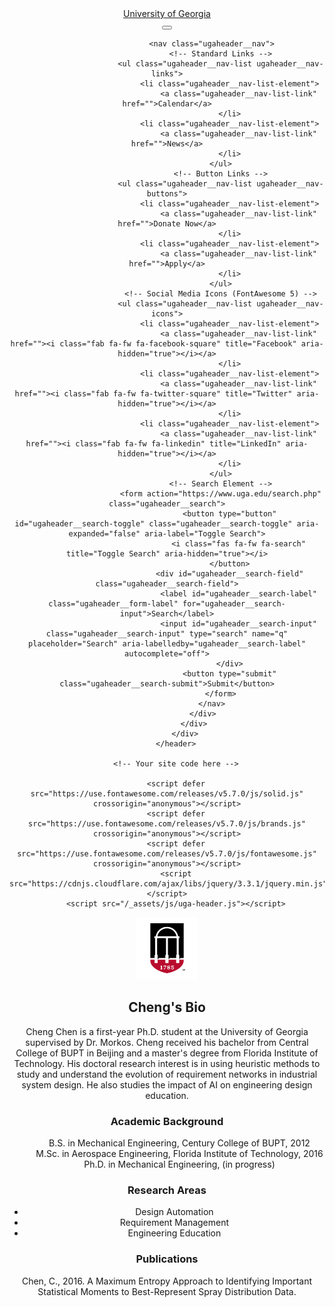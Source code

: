 <body>
<header class="ugaheader ugaheader--black ugaheader--border ugaheader--border-red">
			<div class="ugaheader__container">
				<div class="ugaheader__row">
					<div class="ugaheader__wordmark">
						<a class="ugaheader__wordmark-link" href="https://www.uga.edu/">
							University of Georgia
						</a>
					</div>
					<div class="ugaheader__nav-container">
						<!-- Menu toggle button displays on smaller screen sizes -->
						<button id="ugaheader__nav-menu-toggle" class="ugaheader__nav-menu-toggle" aria-expanded="false" aria-label="Toggle Menu">
							<i class="fas fa-fw fa-caret-down" title="Toggle Menu" aria-hidden="true"></i>
						</button>
						
						<nav class="ugaheader__nav">
							<!-- Standard Links -->
							<ul class="ugaheader__nav-list ugaheader__nav-links">
								<li class="ugaheader__nav-list-element">
									<a class="ugaheader__nav-list-link" href="">Calendar</a>
								</li>
								<li class="ugaheader__nav-list-element">
									<a class="ugaheader__nav-list-link" href="">News</a>
								</li>
							</ul>
							<!-- Button Links -->
							<ul class="ugaheader__nav-list ugaheader__nav-buttons">
								<li class="ugaheader__nav-list-element">
									<a class="ugaheader__nav-list-link" href="">Donate Now</a>
								</li>
								<li class="ugaheader__nav-list-element">
									<a class="ugaheader__nav-list-link" href="">Apply</a>
								</li>
							</ul>
							<!-- Social Media Icons (FontAwesome 5) -->
							<ul class="ugaheader__nav-list ugaheader__nav-icons">
								<li class="ugaheader__nav-list-element">
									<a class="ugaheader__nav-list-link" href=""><i class="fab fa-fw fa-facebook-square" title="Facebook" aria-hidden="true"></i></a>
								</li>
								<li class="ugaheader__nav-list-element">
									<a class="ugaheader__nav-list-link" href=""><i class="fab fa-fw fa-twitter-square" title="Twitter" aria-hidden="true"></i></a>
								</li>
								<li class="ugaheader__nav-list-element">
									<a class="ugaheader__nav-list-link" href=""><i class="fab fa-fw fa-linkedin" title="LinkedIn" aria-hidden="true"></i></a>
								</li>
							</ul>
							<!-- Search Element -->
							<form action="https://www.uga.edu/search.php" class="ugaheader__search">
								<button type="button" id="ugaheader__search-toggle" class="ugaheader__search-toggle" aria-expanded="false" aria-label="Toggle Search">
									<i class="fas fa-fw fa-search" title="Toggle Search" aria-hidden="true"></i>
								</button>
								<div id="ugaheader__search-field" class="ugaheader__search-field">
									<label id="ugaheader__search-label" class="ugaheader__form-label" for="ugaheader__search-input">Search</label>
									<input id="ugaheader__search-input" class="ugaheader__search-input" type="search" name="q" placeholder="Search" aria-labelledby="ugaheader__search-label" autocomplete="off">
								</div>
								<button type="submit" class="ugaheader__search-submit">Submit</button>
							</form>
						</nav>
					</div>
				</div>
			</div>
		</header>
		
		<!-- Your site code here -->

		<script defer src="https://use.fontawesome.com/releases/v5.7.0/js/solid.js" crossorigin="anonymous"></script>
		<script defer src="https://use.fontawesome.com/releases/v5.7.0/js/brands.js" crossorigin="anonymous"></script>
		<script defer src="https://use.fontawesome.com/releases/v5.7.0/js/fontawesome.js" crossorigin="anonymous"></script>
		<script src="https://cdnjs.cloudflare.com/ajax/libs/jquery/3.3.1/jquery.min.js"></script>
		<script src="/_assets/js/uga-header.js"></script>
</body>

<img src= "favicon.png" width="100">

## Cheng's Bio

Cheng Chen is a first-year Ph.D. student at the University of Georgia supervised by Dr. Morkos. Cheng received his bachelor from Central College of BUPT in Beijing and a master's degree from Florida Institute of Technology. His doctoral research interest is in using heuristic methods to study and understand the evolution of requirement networks in industrial system design. He also studies the impact of AI on engineering design education.  


### Academic Background
<dl>
  <dd>B.S. in Mechanical Engineering, Century College of BUPT, 2012</dd>
  <dd>M.Sc. in Aerospace Engineering, Florida Institute of Technology, 2016</dd>
  <dd>Ph.D. in Mechanical Engineering, (in progress)</dd>
</dl>

### Research Areas
<ul>
  <li>Design Automation</li>
  <li>Requirement Management</li>
  <li>Engineering Education</li>
</ul> 

### Publications
Chen, C., 2016. A Maximum Entropy Approach to Identifying Important Statistical Moments to Best-Represent Spray Distribution Data.


<!--
```markdown
Syntax highlighted code block

# Header 1
## Header 2
### Header 3

- Bulleted
- List

1. Numbered
2. List
 
**Bold** and _Italic_ and `Code` text

[Link](url) and ![Image](src)
```
For more details see [GitHub Flavored Markdown](https://guides.github.com/features/mastering-markdown/).
### Jekyll Themes
Your Pages site will use the layout and styles from the Jekyll theme you have selected in your [repository settings](https://github.com/ChengC2019/Webpage/settings). The name of this theme is saved in the Jekyll `_config.yml` configuration file.

### Support or Contact
Having trouble with Pages? Check out our [documentation](https://help.github.com/categories/github-pages-basics/) or [contact support](https://github.com/contact) and we’ll help you sort it out.
-->
